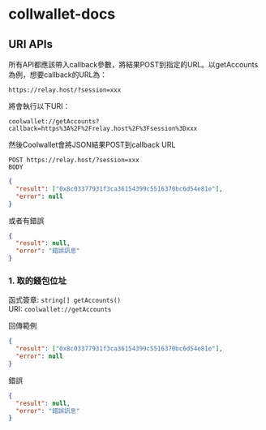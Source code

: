 # collwallet-docs

## URI APIs
所有API都應該帶入callback參數，將結果POST到指定的URL。以getAccounts為例，想要callback的URL為：

    https://relay.host/?session=xxx
    
將會執行以下URI：

    coolwallet://getAccounts?callback=https%3A%2F%2Frelay.host%2F%3Fsession%3Dxxx

然後Coolwallet會將JSON結果POST到callback URL
```
POST https://relay.host/?session=xxx
BODY
```
```JSON
{
  "result": ["0x8c03377931f3ca36154399c5516370bc6d54e81e"],
  "error": null
}
```
或者有錯誤
```JSON
{
  "result": null,
  "error": "錯誤訊息"
}
```

### 1. 取的錢包位址
函式簽章: `string[] getAccounts()`  
URI: `coolwallet://getAccounts`

回傳範例
```JSON
{
  "result": ["0x8c03377931f3ca36154399c5516370bc6d54e81e"],
  "error": null
}
```
錯誤
```JSON
{
  "result": null,
  "error": "錯誤訊息"
}
```
